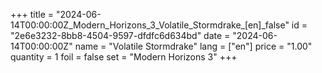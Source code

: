 +++
title = "2024-06-14T00:00:00Z_Modern_Horizons_3_Volatile_Stormdrake_[en]_false"
id = "2e6e3232-8bb8-4504-9597-dfdfc6d634bd"
date = "2024-06-14T00:00:00Z"
name = "Volatile Stormdrake"
lang = ["en"]
price = "1.00"
quantity = 1
foil = false
set = "Modern Horizons 3"
+++
